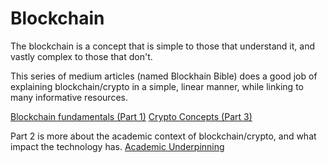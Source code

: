 # Blockchain

The blockchain is a concept that is simple to those that understand it, and vastly complex to those that don't.

This series of medium articles (named Blockhain Bible) does a good job of explaining blockchain/crypto in a simple, linear manner, while linking to many informative resources.

[Blockchain fundamentals (Part 1)](https://medium.com/@realmarktaker/blockchain-bible-foundations-and-fundamentals-of-blockchain-affb54f0d42c)
[Crypto Concepts (Part 3)](https://medium.com/@realmarktaker/blockchain-bible-part-3-crypto-concepts-9b0dbc366c31)

Part 2 is more about the academic context of blockchain/crypto, and what impact the technology has.
[Academic Underpinning](https://medium.com/@realmarktaker/blockchain-bible-part-2-academic-underpinnings-to-modern-crypto-7a05d5366773)
